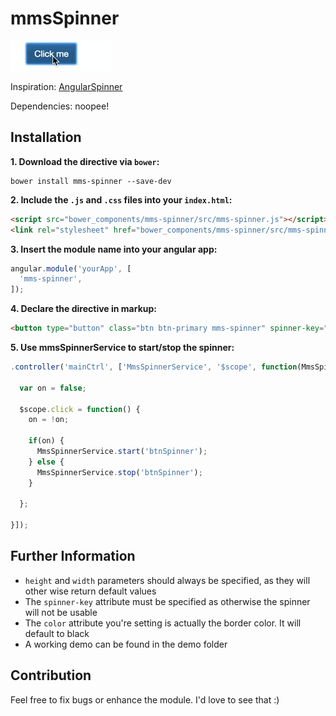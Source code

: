 # mmsSpinner

![Demo](https://raw.githubusercontent.com/TimDaub/mmsSpinner/master/demo.gif)

Inspiration: [AngularSpinner](https://github.com/urish/angular-spinner/blob/master/angular-spinner.js)

Dependencies: noopee!

## Installation

**1. Download the directive via `bower`:**

```
bower install mms-spinner --save-dev
```

**2. Include the `.js` and `.css` files into your `index.html`:**

```html
<script src="bower_components/mms-spinner/src/mms-spinner.js"></script>
<link rel="stylesheet" href="bower_components/mms-spinner/src/mms-spinner.css">
```

**3. Insert the module name into your angular app:**

```javascript
angular.module('yourApp', [
  'mms-spinner',
]);
```

**4. Declare the directive in markup:**

```html
<button type="button" class="btn btn-primary mms-spinner" spinner-key="btnSpinner" height="10px" width="10px" color="black" ng-click="click()">Click me</button>
```

**5. Use mmsSpinnerService to start/stop the spinner:**

```javascript
.controller('mainCtrl', ['MmsSpinnerService', '$scope', function(MmsSpinnerService, $scope) {
  
  var on = false;

  $scope.click = function() {
    on = !on;

    if(on) {
      MmsSpinnerService.start('btnSpinner');
    } else {
      MmsSpinnerService.stop('btnSpinner');
    }

  };

}]);
```


## Further Information

* `height` and `width` parameters should always be specified, as they will other wise return default values
* The `spinner-key` attribute must be specified as otherwise the spinner will not be usable
* The `color` attribute you're setting is actually the border color. It will default to black
* A working demo can be found in the demo folder


## Contribution

Feel free to fix bugs or enhance the module. I'd love to see that :)






